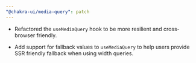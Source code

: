```yaml
---
"@chakra-ui/media-query": patch
---
```


- Refactored the `useMediaQuery` hook to be more resilient and cross-browser
  friendly.

- Add support for fallback values to `useMediaQuery` to help users provide SSR
  friendly fallback when using width queries.
